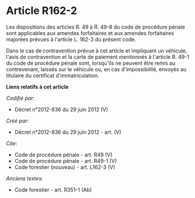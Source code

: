 # Article R162-2

Les dispositions des articles R. 49 à R. 49-8 du code de procédure pénale sont applicables aux amendes forfaitaires et aux
amendes forfaitaires majorées prévues à l'article L. 162-3 du présent code.

Dans le cas de contravention prévue à cet article et impliquant un véhicule, l'avis de contravention et la carte de paiement
mentionnés à l'article R. 49-1 du code de procédure pénale sont, lorsqu'ils ne peuvent être remis au contrevenant, laissés
sur le véhicule ou, en cas d'impossibilité, envoyés au titulaire du certificat d'immatriculation.

**Liens relatifs à cet article**

_Codifié par_:

  - Décret n°2012-836 du 29 juin 2012 (V)

_Créé par_:

  - Décret n°2012-836 du 29 juin 2012 - art. (V)

_Cite_:

  - Code de procédure pénale - art. R49 (V)
  - Code de procédure pénale - art. R49-1 (V)
  - Code forestier (nouveau) - art. L162-3 (V)

_Anciens textes_:

  - Code forestier - art. R351-1 (Ab)
